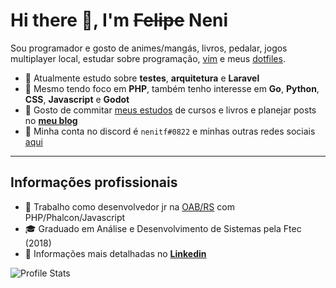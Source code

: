 # Hi there 👋, I'm ~~Felipe~~ Neni

Sou programador e gosto de animes/mangás, livros, pedalar, jogos multiplayer local, estudar sobre programação, [vim](https://www.vim.org/) e meus [dotfiles](http://github.com/nenitf/dotfiles).

- :telescope: Atualmente estudo sobre **testes**, **arquitetura** e **Laravel**
- :pushpin: Mesmo tendo foco em **PHP**, também tenho interesse em **Go**, **Python**, **CSS**, **Javascript** e **Godot**
- :book: Gosto de commitar [meus estudos](http://neni.dev/ead) de cursos e livros e planejar posts no [**meu blog**](http://wtf.neni.dev)
- :bust_in_silhouette: Minha conta no discord é `nenitf#0822` e minhas outras redes sociais [aqui](http://neni.dev/hub)

---

## Informações profissionais

- :briefcase: Trabalho como desenvolvedor jr na [OAB/RS](https://www.oabrs.org.br/) com PHP/Phalcon/Javascript
- :mortar_board: Graduado em Análise e Desenvolvimento de Sistemas pela Ftec (2018)
- :page_facing_up: Informações mais detalhadas no [**Linkedin**](https://www.linkedin.com/in/nenitf/)

![Profile Stats](https://github-readme-stats.vercel.app/api?username=nenitf&show_icons=true)
